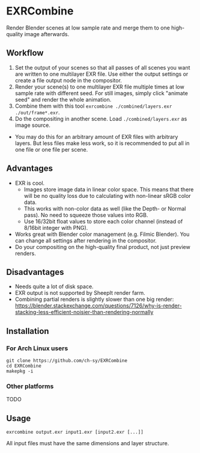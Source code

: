 # EXRCombine
Render Blender scenes at low sample rate and merge them to one high-quality image afterwards.

## Workflow

1. Set the output of your scenes so that all passes of all scenes you want are written to one multilayer EXR file. Use either the output settings or create a file output node in the compositor.
2. Render your scene(s) to one multilayer EXR file multiple times at low sample rate with different seed. For still images, simply click "animate seed" and render the whole animation.
3. Combine them with this tool `exrcombine ./combined/layers.exr ./out/frame*.exr`.
4. Do the compositing in another scene. Load `./combined/layers.exr` as image source.
- You may do this for an arbitrary amount of EXR files with arbitrary layers. But less files make less work, so it is recommended to put all in one file or one file per scene.

## Advantages

- EXR is cool.
  - Images store image data in linear color space. This means that there will be no quality loss due to calculating with non-linear sRGB color data.
  - This works with non-color data as well (like the Depth- or Normal pass). No need to squeeze those values into RGB.
  - Use 16/32bit float values to store each color channel (instead of 8/16bit integer with PNG).
- Works great with Blender color management (e.g. Filmic Blender). You can change all settings after rendering in the compositor.
- Do your compositing on the high-quality final product, not just preview renders.

## Disadvantages

- Needs quite a lot of disk space.
- EXR output is not supported by SheepIt render farm.
- Combining partial renders is slightly slower than one big render: https://blender.stackexchange.com/questions/7126/why-is-render-stacking-less-efficient-noisier-than-rendering-normally

## Installation

### For Arch Linux users

    git clone https://github.com/ch-sy/EXRCombine
    cd EXRCombine
    makepkg -i

### Other platforms

TODO

## Usage

    exrcombine output.exr input1.exr [input2.exr [...]]

All input files must have the same dimensions and layer structure.
